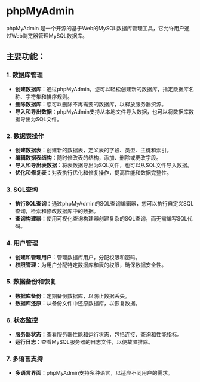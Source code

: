 # phpMyAdmin

phpMyAdmin 是一个开源的基于Web的MySQL数据库管理工具，它允许用户通过Web浏览器管理MySQL数据库。

## 主要功能：

### 1. 数据库管理

- **创建数据库**：通过phpMyAdmin，您可以轻松创建新的数据库，指定数据库名称、字符集和排序规则。
- **删除数据库**：您可以删除不再需要的数据库，以释放服务器资源。
- **导入和导出数据**：phpMyAdmin支持从本地文件导入数据，也可以将数据库数据导出为SQL文件。

### 2. 数据表操作

- **创建数据表**：创建新的数据表，定义表的字段、类型、主键和索引。
- **编辑数据表结构**：随时修改表的结构，添加、删除或更改字段。
- **导入和导出表数据**：将表数据导出为SQL文件，也可以从SQL文件导入数据。
- **优化和修复表**：对表执行优化和修复操作，提高性能和数据完整性。

### 3. SQL查询

- **执行SQL查询**：通过phpMyAdmin的SQL查询编辑器，您可以执行自定义SQL查询，检索和修改数据库中的数据。
- **查询构建器**：使用可视化查询构建器创建复杂的SQL查询，而无需编写SQL代码。

### 4. 用户管理

- **创建和管理用户**：管理数据库用户，分配权限和密码。
- **权限管理**：为用户分配特定数据库和表的权限，确保数据安全性。

### 5. 数据备份和恢复

- **数据库备份**：定期备份数据库，以防止数据丢失。
- **数据库还原**：从备份文件中还原数据库，以恢复数据。

### 6. 状态监控

- **服务器状态**：查看服务器性能和运行状态，包括连接、查询和性能指标。
- **运行日志**：查看MySQL服务器的日志文件，以便故障排除。

### 7. 多语言支持

- **多语言界面**：phpMyAdmin支持多种语言，以适应不同用户的需求。